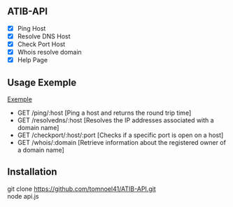## ATIB-API

- [x] Ping Host
- [x] Resolve DNS Host
- [x] Check Port Host
- [x] Whois resolve domain
- [x] Help Page

## Usage Exemple

<a href="https://api.atib.network/help" target="_blank">Exemple</a>
- GET /ping/:host [Ping a host and returns the round trip time]
- GET /resolvedns/:host [Resolves the IP addresses associated with a domain name]
- GET /checkport/:host/:port [Checks if a specific port is open on a host]
- GET /whois/:domain [Retrieve information about the registered owner of a domain name]


## Installation

git clone https://github.com/tomnoel41/ATIB-API.git</br>
node api.js
